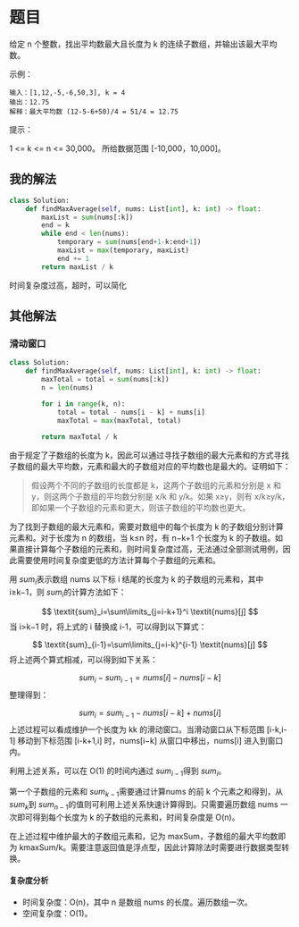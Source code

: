 # 题目

给定 n 个整数，找出平均数最大且长度为 k 的连续子数组，并输出该最大平均数。

示例：

```
输入：[1,12,-5,-6,50,3], k = 4
输出：12.75
解释：最大平均数 (12-5-6+50)/4 = 51/4 = 12.75
```


提示：

1 <= k <= n <= 30,000。
所给数据范围 [-10,000，10,000]。

## 我的解法

```python
class Solution:
    def findMaxAverage(self, nums: List[int], k: int) -> float:
        maxList = sum(nums[:k])
        end = k
        while end < len(nums):
            temporary = sum(nums[end+1-k:end+1])
            maxList = max(temporary, maxList)
            end += 1
        return maxList / k
```

时间复杂度过高，超时，可以简化

## 其他解法

### 滑动窗口

```python
class Solution:
    def findMaxAverage(self, nums: List[int], k: int) -> float:
        maxTotal = total = sum(nums[:k])
        n = len(nums)

        for i in range(k, n):
            total = total - nums[i - k] + nums[i]
            maxTotal = max(maxTotal, total)
        
        return maxTotal / k
```

由于规定了子数组的长度为 k，因此可以通过寻找子数组的最大元素和的方式寻找子数组的最大平均数，元素和最大的子数组对应的平均数也是最大的。证明如下：

> 假设两个不同的子数组的长度都是 k，这两个子数组的元素和分别是 x 和 y，则这两个子数组的平均数分别是 x/k 和 y/k。如果 x≥y，则有 x/k≥y/k，即如果一个子数组的元素和更大，则该子数组的平均数也更大。
>

为了找到子数组的最大元素和，需要对数组中的每个长度为 k 的子数组分别计算元素和。对于长度为 n 的数组，当 k≤n 时，有 n−k+1 个长度为 k 的子数组。如果直接计算每个子数组的元素和，则时间复杂度过高，无法通过全部测试用例，因此需要使用时间复杂度更低的方法计算每个子数组的元素和。

用 $\textit{sum}_i$表示数组 nums 以下标 i 结尾的长度为 k 的子数组的元素和，其中 i≥k−1，则 $\textit{sum}_i$的计算方法如下：

$$
\textit{sum}_i=\sum\limits_{j=i-k+1}^i \textit{nums}[j]
$$
当 i>k−1 时，将上式的 i 替换成 i-1，可以得到以下算式：

$$
\textit{sum}_{i-1}=\sum\limits_{j=i-k}^{i-1} \textit{nums}[j]
$$
将上述两个算式相减，可以得到如下关系：

$$
\textit{sum}_i-\textit{sum}_{i-1}=\textit{nums}[i]-\textit{nums}[i-k]
$$
整理得到：

$$
\textit{sum}_i=\textit{sum}_{i-1}-\textit{nums}[i-k]+\textit{nums}[i]
$$
上述过程可以看成维护一个长度为 kk 的滑动窗口。当滑动窗口从下标范围 [i-k,i-1] 移动到下标范围 [i-k+1,i] 时，nums[i−k] 从窗口中移出，nums[i] 进入到窗口内。

利用上述关系，可以在 O(1) 的时间内通过 $\textit{sum}_{i-1}$得到 $\textit{sum}_i$。

第一个子数组的元素和 $\textit{sum}_{k-1}$需要通过计算nums 的前 k 个元素之和得到，从 $\textit{sum}_k$到 $\textit{sum}_{n-1}$的值则可利用上述关系快速计算得到。只需要遍历数组 nums 一次即可得到每个长度为 k 的子数组的元素和，时间复杂度是 O(n)。

在上述过程中维护最大的子数组元素和，记为 maxSum，子数组的最大平均数即为 kmaxSum/k。需要注意返回值是浮点型，因此计算除法时需要进行数据类型转换。

#### 复杂度分析

- 时间复杂度：O(n)，其中 n 是数组 nums 的长度。遍历数组一次。
- 空间复杂度：O(1)。


